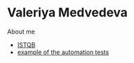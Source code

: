 # Valeriya Medvedeva
About me

* [ISTQB](https://github.com/qa-vmedvedeva/hello-world/blob/main/Certificate_77293_3CTFL2018-RU_Medvedeva_12_12_2020_Voronezh%20(1).pdf)
* [example of the automation tests](https://github.com/qa-vmedvedeva/kitchen_tests)
